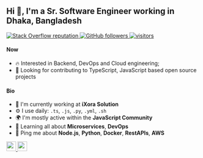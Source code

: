 
## Hi 👋, I'm a Sr. Software Engineer working in Dhaka, Bangladesh

<p align="left">
  <a href="https://stackoverflow.com/users/4423249/iamsohel">
    <img alt="Stack Overflow reputation" src="https://img.shields.io/stackexchange/stackoverflow/r/4423249?color=orange&label=reputation&logo=stackoverflow">
  </a>
  <a href="https://github.com/iamsohel?tab=followers">
    <img alt="GitHub followers" src="https://img.shields.io/github/followers/iamsohel?color=green&logo=github">
  </a>
  <a href="https://github.com/iamsohel/">
    <img src="https://komarev.com/ghpvc/?username=iamsohel" alt="visitors" />
  </a>

</p>

#### Now

- :fire: Interested in Backend, DevOps and Cloud engineering;
- :calendar: Looking for contributing to TypeScript, JavaScript based open source projects 

#### Bio

- 🏢 I'm currently working at **iXora Solution**
- ⚙️ I use daily: `.ts`, `.js`, `.py`, `.yml`, `.sh`
- 🌍 I'm mostly active within the **JavaScript Community**
- 🌱 Learning all about **Microservices**, **DevOps**
- 💬 Ping me about **Node.js**, **Python**, **Docker**, **RestAPIs**, **AWS**

<a href="https://www.linkedin.com/in/iamsohel/">
  <img src="https://img.shields.io/badge/linkedin-%230077B5.svg?&style=for-the-badge&logo=linkedin&logoColor=white" height=25>
</a> 
<a href="mailto:sohelcuetcse11@gmail.com">
  <img src="https://img.shields.io/badge/Gmail-D14836?style=for-the-badge&logo=gmail&logoColor=white" height=25>
</a>
</p>
